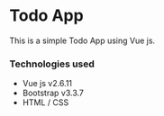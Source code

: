 # Todo App
This is a simple Todo App using Vue js.

### Technologies used
- Vue js v2.6.11
- Bootstrap v3.3.7
- HTML / CSS
